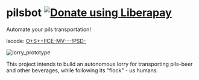 # pilsbot <a href="https://liberapay.com/pilsbot/donate"><img alt="Donate using Liberapay" src="https://liberapay.com/assets/widgets/donate.svg"></a>
Automate your pils transportation!

lscode: [O+S++I!CE-MV---!PSD-](https://lscodes.pke.fyi/api/decode?q=O+S++IE-MV---!PSD-)

![lorry_prototype](doc/DSC_0714.JPG)

This project intends to build an autonomous lorry for transporting pils-beer and other beverages, while following its "flock" - us humans.
